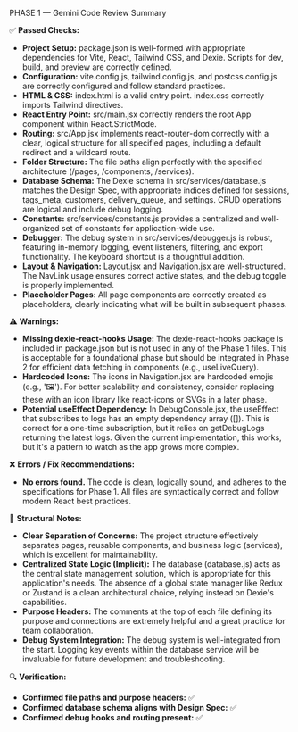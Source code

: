 PHASE 1 — Gemini Code Review Summary

✅ **Passed Checks:**

* **Project Setup:** package.json is well-formed with appropriate dependencies for Vite, React, Tailwind CSS, and Dexie. Scripts for dev, build, and preview are correctly defined.  
* **Configuration:** vite.config.js, tailwind.config.js, and postcss.config.js are correctly configured and follow standard practices.  
* **HTML & CSS:** index.html is a valid entry point. index.css correctly imports Tailwind directives.  
* **React Entry Point:** src/main.jsx correctly renders the root App component within React.StrictMode.  
* **Routing:** src/App.jsx implements react-router-dom correctly with a clear, logical structure for all specified pages, including a default redirect and a wildcard route.  
* **Folder Structure:** The file paths align perfectly with the specified architecture (/pages, /components, /services).  
* **Database Schema:** The Dexie schema in src/services/database.js matches the Design Spec, with appropriate indices defined for sessions, tags\_meta, customers, delivery\_queue, and settings. CRUD operations are logical and include debug logging.  
* **Constants:** src/services/constants.js provides a centralized and well-organized set of constants for application-wide use.  
* **Debugger:** The debug system in src/services/debugger.js is robust, featuring in-memory logging, event listeners, filtering, and export functionality. The keyboard shortcut is a thoughtful addition.  
* **Layout & Navigation:** Layout.jsx and Navigation.jsx are well-structured. The NavLink usage ensures correct active states, and the debug toggle is properly implemented.  
* **Placeholder Pages:** All page components are correctly created as placeholders, clearly indicating what will be built in subsequent phases.

⚠️ **Warnings:**

* **Missing dexie-react-hooks Usage:** The dexie-react-hooks package is included in package.json but is not used in any of the Phase 1 files. This is acceptable for a foundational phase but should be integrated in Phase 2 for efficient data fetching in components (e.g., useLiveQuery).  
* **Hardcoded Icons:** The icons in Navigation.jsx are hardcoded emojis (e.g., '🖼️'). For better scalability and consistency, consider replacing these with an icon library like react-icons or SVGs in a later phase.  
* **Potential useEffect Dependency:** In DebugConsole.jsx, the useEffect that subscribes to logs has an empty dependency array (\[\]). This is correct for a one-time subscription, but it relies on getDebugLogs returning the latest logs. Given the current implementation, this works, but it's a pattern to watch as the app grows more complex.

❌ **Errors / Fix Recommendations:**

* **No errors found.** The code is clean, logically sound, and adheres to the specifications for Phase 1\. All files are syntactically correct and follow modern React best practices.

🧩 **Structural Notes:**

* **Clear Separation of Concerns:** The project structure effectively separates pages, reusable components, and business logic (services), which is excellent for maintainability.  
* **Centralized State Logic (Implicit):** The database (database.js) acts as the central state management solution, which is appropriate for this application's needs. The absence of a global state manager like Redux or Zustand is a clean architectural choice, relying instead on Dexie's capabilities.  
* **Purpose Headers:** The comments at the top of each file defining its purpose and connections are extremely helpful and a great practice for team collaboration.  
* **Debug System Integration:** The debug system is well-integrated from the start. Logging key events within the database service will be invaluable for future development and troubleshooting.

🔍 **Verification:**

* **Confirmed file paths and purpose headers:** ✅  
* **Confirmed database schema aligns with Design Spec:** ✅  
* **Confirmed debug hooks and routing present:** ✅